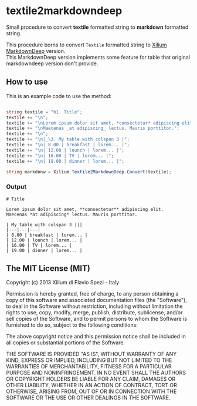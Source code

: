 textile2markdowndeep
====================

Small procedure to convert **textile** formatted string to **markdown** formatted string.

This procedure borns to convert `Textile` formatted string to [Xilium MarkdownDeep](../../../MarkdownDeep) version.  
This MarkdownDeep version implements some feature for table that original markdowndeep version don't provide.

## How to use

This is an example code to use the method:

```cs

string textile = "h1. Title";
textile += "\n";
textile += "\nLorem ipsum dolor sit amet, *consectetur* adipiscing elit.";
textile += "\nMaecenas _at adipiscing_ lectus. Mauris porttitor.";
textile += "\n";
textile += "\n|_\3. My table with colspan 3 |";
textile += "\n| 8.00 | breakfast | lorem... |";
textile += "\n| 12.00 | lounch | lorem... |";
textile += "\n| 16.00 | TV | lorem... |";
textile += "\n| 19.00 | dinner | lorem... |";

string markdonw = Xilium.Textile2MarkdownDeep.Convert(textile);

```

### Output

```
# Title

Lorem ipsum dolor sit amet, **consectetur** adipiscing elit.
Maecenas *at adipiscing* lectus. Mauris porttitor.

| My table with colspan 3 |||
|---|---|---|
| 8.00 | breakfast | lorem... |
| 12.00 | lounch | lorem... |
| 16.00 | TV | lorem... |
| 19.00 | dinner | lorem... |

```


## The MIT License (MIT)

Copyright (c) 2013 Xilium di Flavio Spezi - Italy

Permission is hereby granted, free of charge, to any person obtaining a copy of this software and associated
documentation files (the "Software"), to deal in the Software without restriction, including without limitation
the rights to use, copy, modify, merge, publish, distribute, sublicense, and/or sell copies of the Software,
and to permit persons to whom the Software is furnished to do so, subject to the following conditions:

The above copyright notice and this permission notice shall be included in all copies or substantial portions
of the Software.

THE SOFTWARE IS PROVIDED "AS IS", WITHOUT WARRANTY OF ANY KIND, EXPRESS OR IMPLIED, INCLUDING BUT NOT LIMITED
TO THE WARRANTIES OF MERCHANTABILITY, FITNESS FOR A PARTICULAR PURPOSE AND NONINFRINGEMENT. IN NO EVENT SHALL
THE AUTHORS OR COPYRIGHT HOLDERS BE LIABLE FOR ANY CLAIM, DAMAGES OR OTHER LIABILITY, WHETHER IN AN ACTION OF
CONTRACT, TORT OR OTHERWISE, ARISING FROM, OUT OF OR IN CONNECTION WITH THE SOFTWARE OR THE USE OR OTHER DEALINGS
IN THE SOFTWARE.
